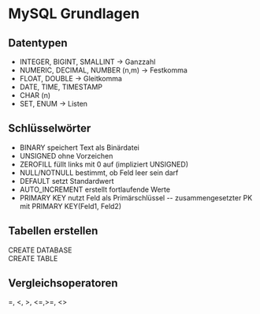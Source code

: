 # MySQL Grundlagen
## Datentypen
- INTEGER, BIGINT, SMALLINT -> Ganzzahl
- NUMERIC, DECIMAL, NUMBER (n,m) -> Festkomma
- FLOAT, DOUBLE -> Gleitkomma
- DATE, TIME, TIMESTAMP
- CHAR (n)
- SET, ENUM -> Listen
## Schlüsselwörter
- BINARY speichert Text als Binärdatei
- UNSIGNED ohne Vorzeichen
- ZEROFILL füllt links mit 0 auf (impliziert UNSIGNED)
- NULL/NOTNULL bestimmt, ob Feld leer sein darf
- DEFAULT setzt Standardwert
- AUTO_INCREMENT erstellt fortlaufende Werte
- PRIMARY KEY nutzt Feld als Primärschlüssel
-- zusammengesetzter PK mit PRIMARY KEY(Feld1, Feld2)
## Tabellen erstellen
CREATE DATABASE    
CREATE TABLE
## Vergleichsoperatoren
=, <, >, <=,>=, <>
